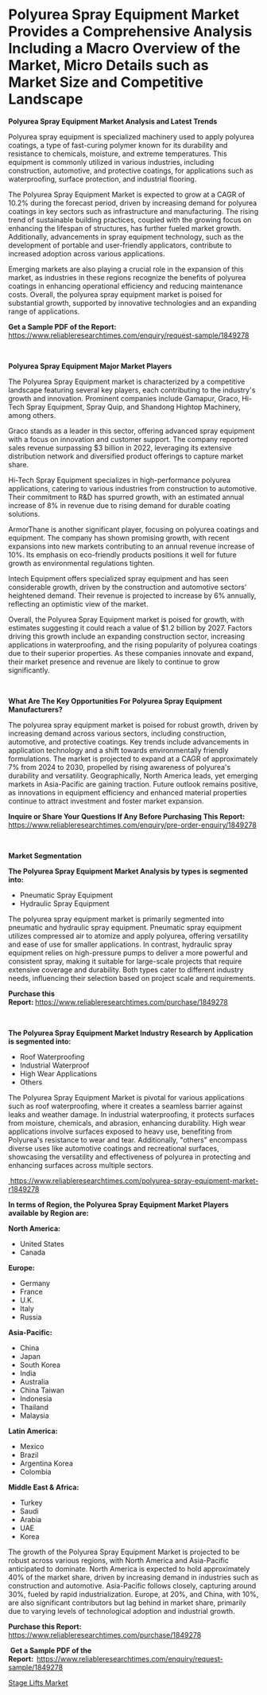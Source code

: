 <p><h1>Polyurea Spray Equipment Market Provides a Comprehensive Analysis Including a Macro Overview of the Market, Micro Details such as Market Size and Competitive Landscape</h1></p><p><strong>Polyurea Spray Equipment Market Analysis and Latest Trends</strong></p>
<p><p>Polyurea spray equipment is specialized machinery used to apply polyurea coatings, a type of fast-curing polymer known for its durability and resistance to chemicals, moisture, and extreme temperatures. This equipment is commonly utilized in various industries, including construction, automotive, and protective coatings, for applications such as waterproofing, surface protection, and industrial flooring.</p><p>The Polyurea Spray Equipment Market is expected to grow at a CAGR of 10.2% during the forecast period, driven by increasing demand for polyurea coatings in key sectors such as infrastructure and manufacturing. The rising trend of sustainable building practices, coupled with the growing focus on enhancing the lifespan of structures, has further fueled market growth. Additionally, advancements in spray equipment technology, such as the development of portable and user-friendly applicators, contribute to increased adoption across various applications.</p><p>Emerging markets are also playing a crucial role in the expansion of this market, as industries in these regions recognize the benefits of polyurea coatings in enhancing operational efficiency and reducing maintenance costs. Overall, the polyurea spray equipment market is poised for substantial growth, supported by innovative technologies and an expanding range of applications.</p></p>
<p><strong>Get a Sample PDF of the Report:&nbsp;</strong> <a href="https://www.reliableresearchtimes.com/enquiry/request-sample/1849278?utm_campaign=3556&utm_medium=2&utm_source=Github&utm_content=ia&utm_term=11042025&utm_id=polyurea-spray-equipment">https://www.reliableresearchtimes.com/enquiry/request-sample/1849278</a></p>
<p>&nbsp;</p>
<p><strong>Polyurea Spray Equipment Major Market Players</strong></p>
<p><p>The Polyurea Spray Equipment market is characterized by a competitive landscape featuring several key players, each contributing to the industry's growth and innovation. Prominent companies include Gamapur, Graco, Hi-Tech Spray Equipment, Spray Quip, and Shandong Hightop Machinery, among others.</p><p>Graco stands as a leader in this sector, offering advanced spray equipment with a focus on innovation and customer support. The company reported sales revenue surpassing $3 billion in 2022, leveraging its extensive distribution network and diversified product offerings to capture market share.</p><p>Hi-Tech Spray Equipment specializes in high-performance polyurea applications, catering to various industries from construction to automotive. Their commitment to R&D has spurred growth, with an estimated annual increase of 8% in revenue due to rising demand for durable coating solutions.</p><p>ArmorThane is another significant player, focusing on polyurea coatings and equipment. The company has shown promising growth, with recent expansions into new markets contributing to an annual revenue increase of 10%. Its emphasis on eco-friendly products positions it well for future growth as environmental regulations tighten.</p><p>Intech Equipment offers specialized spray equipment and has seen considerable growth, driven by the construction and automotive sectors' heightened demand. Their revenue is projected to increase by 6% annually, reflecting an optimistic view of the market.</p><p>Overall, the Polyurea Spray Equipment market is poised for growth, with estimates suggesting it could reach a value of $1.2 billion by 2027. Factors driving this growth include an expanding construction sector, increasing applications in waterproofing, and the rising popularity of polyurea coatings due to their superior properties. As these companies innovate and expand, their market presence and revenue are likely to continue to grow significantly.</p></p>
<p>&nbsp;</p>
<p><strong>What Are The Key Opportunities For Polyurea Spray Equipment Manufacturers?</strong></p>
<p><p>The polyurea spray equipment market is poised for robust growth, driven by increasing demand across various sectors, including construction, automotive, and protective coatings. Key trends include advancements in application technology and a shift towards environmentally friendly formulations. The market is projected to expand at a CAGR of approximately 7% from 2024 to 2030, propelled by rising awareness of polyurea's durability and versatility. Geographically, North America leads, yet emerging markets in Asia-Pacific are gaining traction. Future outlook remains positive, as innovations in equipment efficiency and enhanced material properties continue to attract investment and foster market expansion.</p></p>
<p><strong>Inquire or Share Your Questions If Any Before Purchasing This Report:</strong> <a href="https://www.reliableresearchtimes.com/enquiry/pre-order-enquiry/1849278?utm_campaign=3556&utm_medium=2&utm_source=Github&utm_content=ia&utm_term=11042025&utm_id=polyurea-spray-equipment">https://www.reliableresearchtimes.com/enquiry/pre-order-enquiry/1849278</a></p>
<p>&nbsp;</p>
<p><strong>Market Segmentation</strong></p>
<p><strong>The Polyurea Spray Equipment Market Analysis by types is segmented into:</strong></p>
<p><ul><li>Pneumatic Spray Equipment</li><li>Hydraulic Spray Equipment</li></ul></p>
<p><p>The polyurea spray equipment market is primarily segmented into pneumatic and hydraulic spray equipment. Pneumatic spray equipment utilizes compressed air to atomize and apply polyurea, offering versatility and ease of use for smaller applications. In contrast, hydraulic spray equipment relies on high-pressure pumps to deliver a more powerful and consistent spray, making it suitable for large-scale projects that require extensive coverage and durability. Both types cater to different industry needs, influencing their selection based on project scale and requirements.</p></p>
<p><strong>Purchase this Report:&nbsp;</strong><a href="https://www.reliableresearchtimes.com/purchase/1849278?utm_campaign=3556&utm_medium=2&utm_source=Github&utm_content=ia&utm_term=11042025&utm_id=polyurea-spray-equipment">https://www.reliableresearchtimes.com/purchase/1849278</a></p>
<p>&nbsp;</p>
<p><strong>The Polyurea Spray Equipment Market Industry Research by Application is segmented into:</strong></p>
<p><ul><li>Roof Waterproofing</li><li>Industrial Waterproof</li><li>High Wear Applications</li><li>Others</li></ul></p>
<p><p>The Polyurea Spray Equipment Market is pivotal for various applications such as roof waterproofing, where it creates a seamless barrier against leaks and weather damage. In industrial waterproofing, it protects surfaces from moisture, chemicals, and abrasion, enhancing durability. High wear applications involve surfaces exposed to heavy use, benefiting from Polyurea's resistance to wear and tear. Additionally, "others" encompass diverse uses like automotive coatings and recreational surfaces, showcasing the versatility and effectiveness of polyurea in protecting and enhancing surfaces across multiple sectors.</p></p>
<p><a href="https://www.reliableresearchtimes.com/polyurea-spray-equipment-market-r1849278?utm_campaign=3556&utm_medium=2&utm_source=Github&utm_content=ia&utm_term=11042025&utm_id=polyurea-spray-equipment">&nbsp;https://www.reliableresearchtimes.com/polyurea-spray-equipment-market-r1849278</a></p>
<p><strong>In terms of Region, the Polyurea Spray Equipment Market Players available by Region are:</strong></p>
<p>
    <p> <strong> North America: </strong>
        <ul>
            <li>United States</li>
            <li>Canada</li>
        </ul>
        </p> 
    <p> <strong> Europe: </strong>
        <ul>
            <li>Germany</li>
            <li>France</li>
            <li>U.K.</li>
            <li>Italy</li>
            <li>Russia</li>
        </ul>
        </p> 
    <p> <strong> Asia-Pacific: </strong>
        <ul>
            <li>China</li>
            <li>Japan</li>
            <li>South Korea</li>
            <li>India</li>
            <li>Australia</li>
            <li>China Taiwan</li>
            <li>Indonesia</li>
            <li>Thailand</li>
            <li>Malaysia</li>
        </ul>
        </p> 
    <p> <strong> Latin America: </strong>
        <ul>
            <li>Mexico</li>
            <li>Brazil</li>
            <li>Argentina Korea</li>
            <li>Colombia</li>
        </ul>
        </p> 
    <p> <strong> Middle East & Africa: </strong>
        <ul>
            <li>Turkey</li>
            <li>Saudi</li>
            <li>Arabia</li>
            <li>UAE</li>
            <li>Korea</li>
        </ul>
    </p>
    </p>
<p><p>The growth of the Polyurea Spray Equipment Market is projected to be robust across various regions, with North America and Asia-Pacific anticipated to dominate. North America is expected to hold approximately 40% of the market share, driven by increasing demand in industries such as construction and automotive. Asia-Pacific follows closely, capturing around 30%, fueled by rapid industrialization. Europe, at 20%, and China, with 10%, are also significant contributors but lag behind in market share, primarily due to varying levels of technological adoption and industrial growth.</p></p>
<p><strong>Purchase this Report: </strong><a href="https://www.reliableresearchtimes.com/purchase/1849278?utm_campaign=3556&utm_medium=2&utm_source=Github&utm_content=ia&utm_term=11042025&utm_id=polyurea-spray-equipment">https://www.reliableresearchtimes.com/purchase/1849278</a></p>
<p>&nbsp;<strong>Get a Sample PDF of the Report:&nbsp;&nbsp;</strong><a href="https://www.reliableresearchtimes.com/enquiry/request-sample/1849278?utm_campaign=3556&utm_medium=2&utm_source=Github&utm_content=ia&utm_term=11042025&utm_id=polyurea-spray-equipment">https://www.reliableresearchtimes.com/enquiry/request-sample/1849278</a></p>
<p><strong></strong></p>
<p><p><a href="https://github.com/poskaturovtl/Market-Research-Report-List-1/blob/main/stage-lifts-market.md?utm_campaign=3556&utm_medium=2&utm_source=Github&utm_content=ia&utm_term=11042025&utm_id=polyurea-spray-equipment">Stage Lifts Market</a></p></p>
